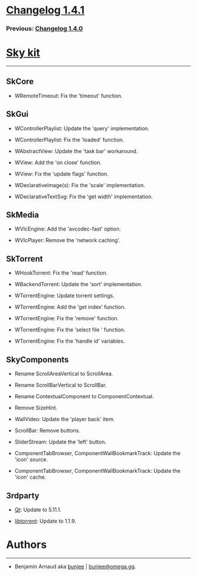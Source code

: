 # [Changelog 1.4.1](http://omega.gg/Sky/changes/1.4.1.html)

### Previous: [Changelog 1.4.0](1.4.0.html)

# [Sky kit](http://omega.gg/Sky)
---

## SkCore

- WRemoteTimeout: Fix the 'timeout' function.


## SkGui

- WControllerPlaylist: Update the 'query' implementation.

- WControllerPlaylist: Fix the 'loaded' function.

- WAbstractView: Update the 'task bar' workaround.

- WView: Add the 'on close' function.

- WView: Fix the 'update flags' function.

- WDeclarativeImage(s): Fix the 'scale' implementation.

- WDeclarativeTextSvg: Fix the 'get width' implementation.


## SkMedia

- WVlcEngine: Add the 'avcodec-fast' option.

- WVlcPlayer: Remove the 'network caching'.


## SkTorrent

- WHookTorrent: Fix the 'read' function.

- WBackendTorrent: Update the 'sort' implementation.

- WTorrentEngine: Update torrent settings.

- WTorrentEngine: Add the 'get index' function.

- WTorrentEngine: Fix the 'remove' function.

- WTorrentEngine: Fix the 'select file ' function.

- WTorrentEngine: Fix the 'handle id' variables.


## SkyComponents

- Rename ScrollAreaVertical to ScrollArea.

- Rename ScrollBarVertical to ScrollBar.

- Rename ContextualComponent to ComponentContextual.

- Remove SizeHint.

- WallVideo: Update the 'player back' item.

- ScrollBar: Remove buttons.

- SliderStream: Update the 'left' button.

- ComponentTabBrowser, ComponentWallBookmarkTrack: Update the 'icon' source.

- ComponentTabBrowser, ComponentWallBookmarkTrack: Update the 'icon' cache.


## 3rdparty

- [Qt](http://download.qt.io/official_releases/qt): Update to 5.11.1.

- [libtorrent](http://github.com/arvidn/libtorrent): Update to 1.1.9.


# Authors
---

- Benjamin Arnaud aka [bunjee](http://bunjee.me) | <bunjee@omega.gg>.
